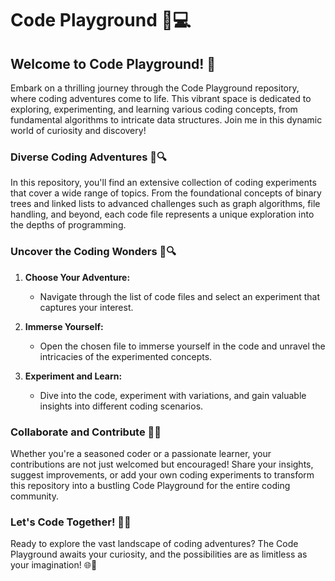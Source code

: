 # Code Playground 🚀💻

## Welcome to Code Playground! 🌟

Embark on a thrilling journey through the Code Playground repository, where coding adventures come to life. This vibrant space is dedicated to exploring, experimenting, and learning various coding concepts, from fundamental algorithms to intricate data structures. Join me in this dynamic world of curiosity and discovery!

### Diverse Coding Adventures 📂🔍

In this repository, you'll find an extensive collection of coding experiments that cover a wide range of topics. From the foundational concepts of binary trees and linked lists to advanced challenges such as graph algorithms, file handling, and beyond, each code file represents a unique exploration into the depths of programming.

### Uncover the Coding Wonders 🚀🔍

1. **Choose Your Adventure:**
   - Navigate through the list of code files and select an experiment that captures your interest.

2. **Immerse Yourself:**
   - Open the chosen file to immerse yourself in the code and unravel the intricacies of the experimented concepts.

3. **Experiment and Learn:**
   - Dive into the code, experiment with variations, and gain valuable insights into different coding scenarios.

### Collaborate and Contribute 🤝💡

Whether you're a seasoned coder or a passionate learner, your contributions are not just welcomed but encouraged! Share your insights, suggest improvements, or add your own coding experiments to transform this repository into a bustling Code Playground for the entire coding community.

### Let's Code Together! 🚀💬

Ready to explore the vast landscape of coding adventures? The Code Playground awaits your curiosity, and the possibilities are as limitless as your imagination! 🌐🔗
